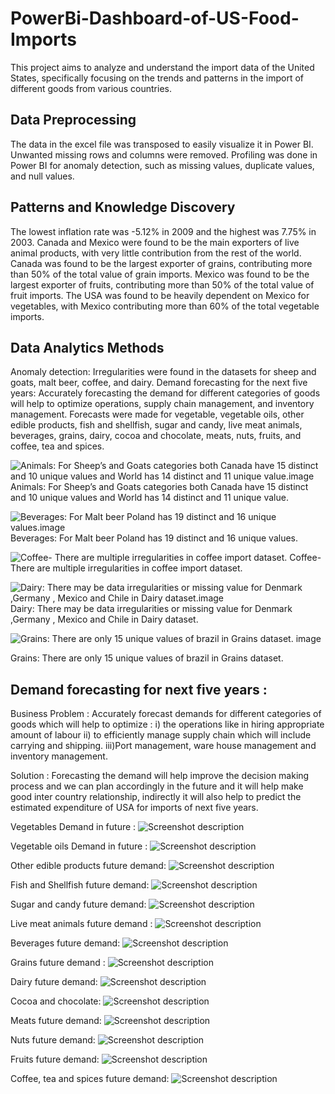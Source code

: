 # PowerBi-Dashboard-of-US-Food-Imports
This project aims to analyze and understand the import data of the United States, specifically focusing on the trends and patterns in the import of different goods from various countries.

## Data Preprocessing
The data in the excel file was transposed to easily visualize it in Power BI.
Unwanted missing rows and columns were removed.
Profiling was done in Power BI for anomaly detection, such as missing values, duplicate values, and null values.

## Patterns and Knowledge Discovery
The lowest inflation rate was -5.12% in 2009 and the highest was 7.75% in 2003.
Canada and Mexico were found to be the main exporters of live animal products, with very little contribution from the rest of the world.
Canada was found to be the largest exporter of grains, contributing more than 50% of the total value of grain imports.
Mexico was found to be the largest exporter of fruits, contributing more than 50% of the total value of fruit imports.
The USA was found to be heavily dependent on Mexico for vegetables, with Mexico contributing more than 60% of the total vegetable imports.

## Data Analytics Methods
Anomaly detection: Irregularities were found in the datasets for sheep and goats, malt beer, coffee, and dairy.
Demand forecasting for the next five years: Accurately forecasting the demand for different categories of goods will help to optimize operations, supply chain management, and inventory management. Forecasts were made for vegetable, vegetable oils, other edible products, fish and shellfish, sugar and candy, live meat animals, beverages, grains, dairy, cocoa and chocolate, meats, nuts, fruits, and coffee, tea and spices.


![Animals: For Sheep’s and Goats categories both Canada have 15 distinct and 10 unique values and World has 14 distinct and 11 unique value.![image](https://user-images.githubusercontent.com/97775044/215146486-101d3195-4313-4c29-b88e-b8758d513911.png)
](https://github.com/megs1110/PowerBi-Dashboard-of-US-Food-Imports/blob/main/Picture1.png)
Animals: For Sheep’s and Goats categories both Canada have 15 distinct and 10 unique values and World has 14 distinct and 11 unique value.

![Beverages: For Malt beer Poland has 19 distinct and 16 unique values.![image](https://user-images.githubusercontent.com/97775044/215146893-2d79df91-5a1a-403a-b229-710bc2d566de.png)
](https://github.com/megs1110/PowerBi-Dashboard-of-US-Food-Imports/blob/main/Picture2.png)
Beverages: For Malt beer Poland has 19 distinct and 16 unique values.

![Coffee- There are multiple irregularities in coffee import dataset.](https://github.com/megs1110/PowerBi-Dashboard-of-US-Food-Imports/blob/39dd63774c32f4a61991403ff99765aa15418ac2/Picture3.png)
Coffee- There are multiple irregularities in coffee import dataset.

![Dairy: There may be data irregularities or missing value for Denmark ,Germany , Mexico and Chile in Dairy dataset.![image](https://user-images.githubusercontent.com/97775044/215148709-d326a5c3-12c5-46a5-9dac-5e09dc3c86e3.png)
](https://github.com/megs1110/PowerBi-Dashboard-of-US-Food-Imports/blob/39dd63774c32f4a61991403ff99765aa15418ac2/Picture4.png)
Dairy: There may be data irregularities or missing value for Denmark ,Germany , Mexico and Chile in Dairy dataset.

![
Grains: There are only 15 unique values of brazil in Grains dataset.
![image](https://user-images.githubusercontent.com/97775044/215148981-d7807232-3fe8-4aae-9ab9-5687280f8fb7.png)
](https://github.com/megs1110/PowerBi-Dashboard-of-US-Food-Imports/blob/39dd63774c32f4a61991403ff99765aa15418ac2/Picture5.png)

Grains: There are only 15 unique values of brazil in Grains dataset.




##	Demand forecasting for next five years :

Business Problem :
Accurately forecast demands for different categories of goods which will help to optimize :
i)	the operations like in hiring appropriate amount of labour 
ii)	to efficiently manage supply chain which will include carrying and shipping.
iii)Port management, ware house management and inventory management.

Solution :
Forecasting the demand will help improve the decision making process and we can plan accordingly in the future and it will help make good inter country relationship, indirectly it will also help to predict the estimated expenditure of USA for imports of next five years.

Vegetables Demand in future :
![Screenshot description](https://github.com/megs1110/PowerBi-Dashboard-of-US-Food-Imports/blob/39dd63774c32f4a61991403ff99765aa15418ac2/Picture6.png)


Vegetable oils Demand in future :
![Screenshot description](https://github.com/megs1110/PowerBi-Dashboard-of-US-Food-Imports/blob/39dd63774c32f4a61991403ff99765aa15418ac2/Picture7.png)


Other edible products future demand:
![Screenshot description](https://github.com/megs1110/PowerBi-Dashboard-of-US-Food-Imports/blob/39dd63774c32f4a61991403ff99765aa15418ac2/Picture8.png)

Fish and Shellfish future demand:
![Screenshot description](https://github.com/megs1110/PowerBi-Dashboard-of-US-Food-Imports/blob/39dd63774c32f4a61991403ff99765aa15418ac2/Picture9.png)

Sugar and candy future demand:
![Screenshot description](https://github.com/megs1110/PowerBi-Dashboard-of-US-Food-Imports/blob/39dd63774c32f4a61991403ff99765aa15418ac2/Picture10.png)

Live meat animals future demand :
![Screenshot description](https://github.com/megs1110/PowerBi-Dashboard-of-US-Food-Imports/blob/39dd63774c32f4a61991403ff99765aa15418ac2/Picture11.png)

Beverages future demand:
![Screenshot description](https://github.com/megs1110/PowerBi-Dashboard-of-US-Food-Imports/blob/39dd63774c32f4a61991403ff99765aa15418ac2/Picture12.png)

Grains future demand :
![Screenshot description](https://github.com/megs1110/PowerBi-Dashboard-of-US-Food-Imports/blob/39dd63774c32f4a61991403ff99765aa15418ac2/Picture13.png)

Dairy future demand:
![Screenshot description](https://github.com/megs1110/PowerBi-Dashboard-of-US-Food-Imports/blob/39dd63774c32f4a61991403ff99765aa15418ac2/Picture14.png)

Cocoa and chocolate:
![Screenshot description](https://github.com/megs1110/PowerBi-Dashboard-of-US-Food-Imports/blob/39dd63774c32f4a61991403ff99765aa15418ac2/Picture15.png)

Meats future demand:
![Screenshot description](https://github.com/megs1110/PowerBi-Dashboard-of-US-Food-Imports/blob/39dd63774c32f4a61991403ff99765aa15418ac2/Picture16.png)

Nuts future demand:
![Screenshot description](https://github.com/megs1110/PowerBi-Dashboard-of-US-Food-Imports/blob/39dd63774c32f4a61991403ff99765aa15418ac2/Picture17.png)

Fruits future demand:
![Screenshot description](https://github.com/megs1110/PowerBi-Dashboard-of-US-Food-Imports/blob/39dd63774c32f4a61991403ff99765aa15418ac2/Picture18.png)

Coffee, tea and spices future demand:
![Screenshot description](https://github.com/megs1110/PowerBi-Dashboard-of-US-Food-Imports/blob/39dd63774c32f4a61991403ff99765aa15418ac2/Picture19.png)



